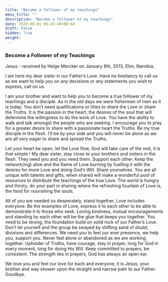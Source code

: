 ```yaml
---
title: "Become a follower of my teachings"
menu_title: ""
description: "Become a follower of my teachings"
date: 2020-08-01 06:25:48+00:64
draft: False
hidden: True
weight:
---
```

### Become a Follower of my Teachings

Jesus - received by Helge Mercker on January 8th, 2013, Elim, Namibia.

I am here my dear sister in our Father’s Love. Have no hesitancy to call us as we want to help you on any decisions or any statements you wish to express, call on us.

I am your brother and want to help you to become a true follower of my teachings and a disciple. As in the old days we were fishermen of men as it is today. You don’t need qualifications or titles to share the Love or share the Truths. It is the passion in the heart, the desires of the soul that will determine the willingness to do the work of Love. You have the ability to walk and talk amongst the people who are seeking. I encourage you to pray for a greater desire to share with a passionate heart the Truths. Be my true disciple in the flesh. I’ll be by your side and you will never be alone as we are all very eager to share and spread the Truths.

Let your heart be open, let the Love flow, God will take care of the rest, it is that simple ! My dear sister, stay close to your brothers and sisters in the flesh. They need you and you need them. Support each other. Keep the network(ing) alive and the flame of Love burning by fuelling it with the desires for more Love and doing God’s Will. Share yourselves. You are all unique with talents and gifts, when shared will make a wonderful pool of resources to distribute the teachings of the true Love. The world is hungry and thirsty, do your part in sharing where the refreshing fountain of Love is, the food for nourishing the souls.

All of you are needed so desperately, stand together, Love includes everyone. Be the examples of Love, express it to each other to be able to demonstrate it to those who seek. Loving kindness, mutual encouragements and standing by each other will be the glue that keeps you together. You need to be strong, the foundation build on solid rock of our Father’s Love. Don’t let yourself and the group be swayed by shifting sand of doubt, divisions and differences.
We need you to feel our ever presence, we help you, support you. Never feel alone or abandoned as we are working together. Upholder of Truths, have courage, stay in prayer, long for God in every moment, long for doing His Will. Keep committed to prayers, be consistent. The strength lies in prayers, God has always an open ear.

We love you and feel our love for each and everyone, it is Jesus, your brother and way shower upon the straight and narrow path to our Father. Goodbye.
